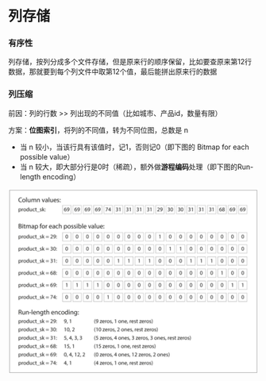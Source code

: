 # 列存储

### 有序性

列存储，按列分成多个文件存储，但是原来行的顺序保留，比如要查原来第12行数据，那就要到每个列文件中取第12个值，最后能拼出原来行的数据



### 列压缩

前因：列的行数 >> 列出现的不同值（比如城市、产品id，数量有限）

方案：**位图索引**，将列的不同值，转为不同位图，总数是 n

- 当 n 较小，当该行具有该值时，记1，否则记0（即下图的 Bitmap for each possible value）
- 当 n 较大，即大部分行是0时（稀疏），额外做**游程编码**处理（即下图的Run-length encoding）

![列压缩](./列压缩.jpeg)


